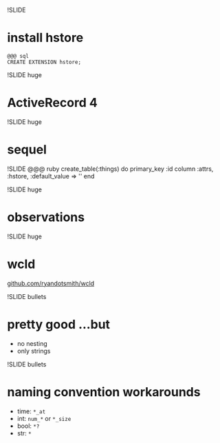 !SLIDE
# install hstore
    @@@ sql
    CREATE EXTENSION hstore;

!SLIDE huge
# ActiveRecord 4

!SLIDE huge
# sequel

!SLIDE
    @@@ ruby
    create_table(:things) do
      primary_key :id
      column :attrs,
             :hstore,
             :default_value => ''
    end

!SLIDE huge
# observations

!SLIDE huge
# wcld
[github.com/ryandotsmith/wcld](https://github.com/ryandotsmith/wcld)

!SLIDE bullets
# pretty good …but
* no nesting
* only strings

!SLIDE bullets
# naming convention workarounds
* time: `*_at`
* int: `num_*` or `*_size`
* bool: `*?`
* str: `*`


